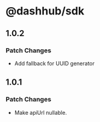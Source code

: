 # @dashhub/sdk

## 1.0.2

### Patch Changes

- Add fallback for UUID generator

## 1.0.1

### Patch Changes

- Make apiUrl nullable.
